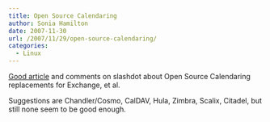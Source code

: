 ```yaml
---
title: Open Source Calendaring
author: Sonia Hamilton
date: 2007-11-30
url: /2007/11/29/open-source-calendaring/
categories:
  - Linux
---
```

[Good article][1] and comments on slashdot about Open Source Calendaring replacements for Exchange, et al.

Suggestions are Chandler/Cosmo, CalDAV, Hula, Zimbra, Scalix, Citadel, but still none seem to be good enough.

 [1]: http://ask.slashdot.org/article.pl?sid=07/11/29/176253&from=rss
